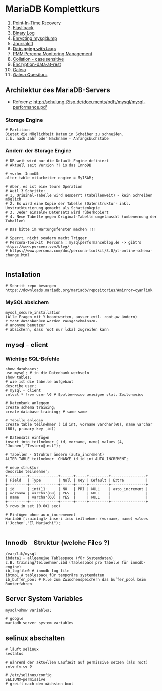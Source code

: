 # MariaDB Komplettkurs 


   1. [Point-In-Time Recovery](pit-recovery.md)
   1. [Flashback](flashback.md)
   1. [Binary Log](binarylog.md)
   1. [Enrypting mysqldump](encryption-openssl-mysqldump.md)
   1. [Journalctl](journalctl.md)
   1. [Debugging with Logs](logs-debug.md)
   1. [PMM Percona Monitoring Management](percona-monitoring-management.md)
   1. [Collation - case sensitive](collation-case-sensitive.md) 
   1. [Encryption-data-at-rest](encryption.md) 
   1. [Galera](galera.md)
   1. [Galera Questions](galera-questions.md) 
  

## Architektur des MariaDB-Servers 

  * Referenz: http://schulung.t3isp.de/documents/pdfs/mysql/mysql-performance.pdf

### Storage Engine 

```
# Partition 
Bietet die Möglichkeit Daten in Scheiben zu schneiden. 
z.b. nach Jahr oder Nachname - Anfangsbuchstabe
```

### Ändern der Storage Engine 

```
# DB-weit wird nur die Default-Engine definiert 
# Aktuell seit Version ?? is das InnoDB 

# vorher InnoDB 
alter table mitarbeiter engine = MyISAM;

# Aber, es ist eine teure Operation 
# Weil 3 Schritte:
# 1. Original-Tabelle wird gesperrt (tabellenweit) - kein Schreiben möglich 
# 2. Es wird eine Kopie der Tabelle (Datenstruktur) inkl. Umstrutkturierung gemacht als Schattenkopie 
# 3. Jeder einzelne Datensatz wird rüberkopiert
# 4. Neue Tabelle gegen Original-Tabelle umgetauscht (umbenennung der Tabellen) 

# Das bitte im Wartungsfenster machen !!! 

# Sperrt, nicht sondern macht Trigger 
# Percona-Toolkit (Percona : mysqlperformanceblog.de -> gibt's https://www.percona.com/blog/
# https://www.percona.com/doc/percona-toolkit/3.0/pt-online-schema-change.html


```
 ## Installation 
 
 ```
 # Schritt repo besorgen 
 https://downloads.mariadb.org/mariadb/repositories/#mirror=cyanlink
 
 ```
 
 ### MySQL absichern 
 
 ```
 mysql_secure_installation 
 (Alle Fragen mit Y beantworten, ausser evtl. root-pw ändern) 
 # test-datenbanken werden rausgeschmissen.
 # anonyme benutzer 
 # absichern, dass root nur lokal zugreifen kann 
 ```
 
 ## mysql - client 
 
 ### Wichtige SQL-Befehle ###
 
 ```
 show databases; 
 use mysql; # in die Datenbank wechseln 
 show tables; 
 # wie ist die tabelle aufgebaut 
 describe user; 
 # mysql - client 
 select * from user \G # Spaltenweise anzeigen statt Zeilenweise 
 
 # Datenbank anlegeen
 create schema training;
 create database training; # same same  

 # Tabelle anlegen
 create table teilnehmer ( id int, vorname varchar(60), name varchar (60), primary key (id))

 # Datensatz einfügen 
 insert into teilnehmer ( id, vorname, name) values (4, 'Jochen',"Testero@test");
 
 # Tabellen - Struktur ändern (auto_increment) 
 ALTER TABLE teilnehmer  CHANGE id id int AUTO_INCREMENT;
 
 # neue struktur 
 describe teilnehmer;
+---------+-------------+------+-----+---------+----------------+
| Field   | Type        | Null | Key | Default | Extra          |
+---------+-------------+------+-----+---------+----------------+
| id      | int(11)     | NO   | PRI | NULL    | auto_increment |
| vorname | varchar(60) | YES  |     | NULL    |                |
| name    | varchar(60) | YES  |     | NULL    |                |
+---------+-------------+------+-----+---------+----------------+
3 rows in set (0.001 sec)
 
 # Einfügen ohne auto_incremement 
 MariaDB [training]> insert into teilnehmer (vorname, name) values ('Jochen',"El Mariachi");

 
 ```

## Innodb - Struktur (welche Files ?) 

```
/var/lib/mysql 
ibdata1 - allgemeine Tablespace (für Systemdaten) 
z.B. training/teilnehmer.ibd (Tablespace pro Tabelle für innodb-engine) 
ib_logfile0 # innodb log file 
ibtmp1 # tablespace für temporäre systemdaten 
ib_buffer_pool # File zum Zwischenspeichern das buffer_pool beim Runterfahren 
```

## Server System Variables 

```
mysql>show variables; 

# google 
mariadb server system variables 

```

## selinux abschalten 

```
# läuft selinux 
sestatus 

# Während der aktuellen Laufzeit auf permissive setzen (als root) 
setenforce 0 

# /etc/selinux/config 
SELIUNX=permissive 
# greift nach dem nächsten boot 
```
